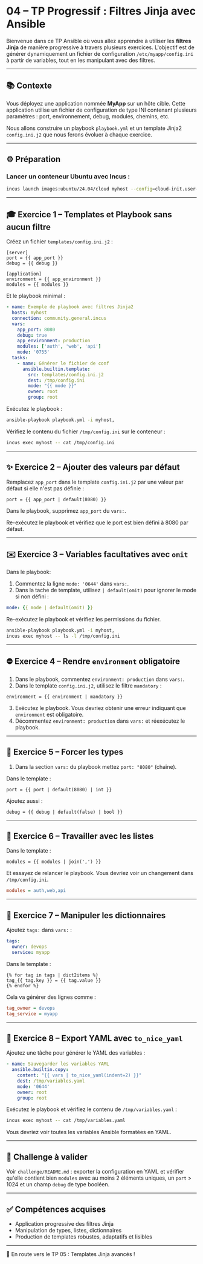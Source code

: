 # 04 – TP Progressif : Filtres Jinja avec Ansible

Bienvenue dans ce TP Ansible où vous allez apprendre à utiliser les **filtres
Jinja** de manière progressive à travers plusieurs exercices. L'objectif est de
générer dynamiquement un fichier de configuration `/etc/myapp/config.ini` à
partir de variables, tout en les manipulant avec des filtres.

---

## 📚 Contexte

Vous déployez une application nommée **MyApp** sur un hôte cible. Cette
application utilise un fichier de configuration de type INI contenant plusieurs
paramètres : port, environnement, debug, modules, chemins, etc.

Nous allons construire un playbook `playbook.yml` et un template Jinja2
`config.ini.j2` que nous ferons évoluer à chaque exercice.

---

## ⚙️ Préparation

### Lancer un conteneur Ubuntu avec Incus :

```bash
incus launch images:ubuntu/24.04/cloud myhost --config=cloud-init.user-data="$(cat ../cloud-config.yaml)"
```

---

## 🎓 Exercice 1 – Templates et Playbook sans aucun filtre

Créez un fichier `templates/config.ini.j2` :

```jinja
[server]
port = {{ app_port }}
debug = {{ debug }}

[application]
environment = {{ app_environment }}
modules = {{ modules }}
```

Et le playbook minimal :

```yaml
- name: Exemple de playbook avec filtres Jinja2
  hosts: myhost
  connection: community.general.incus
  vars:
    app_port: 8080
    debug: true
    app_environment: production
    modules: ['auth', 'web', 'api']
    mode: '0755'
  tasks:
    - name: Générer le fichier de conf
      ansible.builtin.template:
        src: templates/config.ini.j2
        dest: /tmp/config.ini
        mode: "{{ mode }}"
        owner: root
        group: root
```

Exécutez le playbook :

```bash
ansible-playbook playbook.yml -i myhost,
```

Vérifiez le contenu du fichier `/tmp/config.ini` sur le conteneur :

```bash
incus exec myhost -- cat /tmp/config.ini
```

---

## ✨ Exercice 2 – Ajouter des valeurs par défaut

Remplacez `app_port` dans le template `config.ini.j2` par une valeur par défaut
si elle n'est pas définie :

```jinja
port = {{ app_port | default(8080) }}
```

Dans le playbook, supprimez `app_port` du `vars:`.

Re-exécutez le playbook et vérifiez que le port est bien défini à 8080 par
défaut.

---

## ✉️ Exercice 3 – Variables facultatives avec `omit`

Dans le playbook:

1. Commentez la ligne `mode: '0644'` dans `vars:`.
2. Dans la tache de template, utilisez `| default(omit)` pour ignorer le mode si
   non défini :

  ```yaml
  mode: {{ mode | default(omit) }}
  ```

Re-exécutez le playbook et vérifiez les permissions du fichier.

```bash
ansible-playbook playbook.yml -i myhost,
incus exec myhost -- ls -l /tmp/config.ini
```

---

## ⛔️ Exercice 4 – Rendre `environment` obligatoire

1. Dans le playbook, commentez `environment: production` dans `vars:`.
2. Dans le template `config.ini.j2`, utilisez le filtre `mandatory` :

  ```jinja
  environment = {{ environment | mandatory }}
  ```

3. Exécutez le playbook. Vous devriez obtenir une erreur indiquant que `environment`
   est obligatoire.
4. Décommentez `environment: production` dans `vars:` et réexécutez le playbook.

---

## 🔄 Exercice 5 – Forcer les types

1. Dans la section `vars:` du playbook mettez `port: "8080"` (chaîne).

Dans le template :

```jinja
port = {{ port | default(8080) | int }}
```

Ajoutez aussi :

```jinja
debug = {{ debug | default(false) | bool }}
```

---

## 📃 Exercice 6 – Travailler avec les listes

Dans le template :

```jinja
modules = {{ modules | join(',') }}
```

Et essayez de relancer le playbook. Vous devriez voir un changement dans
`/tmp/config.ini`.

```ini
modules = auth,web,api
```

---

## 🔑 Exercice 7 – Manipuler les dictionnaires

Ajoutez `tags:` dans `vars:` :

```yaml
tags:
  owner: devops
  service: myapp
```

Dans le template :

```jinja
{% for tag in tags | dict2items %}
tag_{{ tag.key }} = {{ tag.value }}
{% endfor %}
```

Cela va générer des lignes comme :

```ini
tag_owner = devops
tag_service = myapp
```

---

## 🔢 Exercice 8 – Export YAML avec `to_nice_yaml`

Ajoutez une tâche pour générer le YAML des variables :

```yaml
- name: Sauvegarder les variables YAML
  ansible.builtin.copy:
    content: "{{ vars | to_nice_yaml(indent=2) }}"
    dest: /tmp/variables.yaml
    mode: '0644'
    owner: root
    group: root
```

Exécutez le playbook et vérifiez le contenu de `/tmp/variables.yaml` :

```bash
incus exec myhost -- cat /tmp/variables.yaml
```

Vous devriez voir toutes les variables Ansible formatées en YAML.

---

## 🧪 Challenge à valider

Voir `challenge/README.md` : exporter la configuration en YAML et vérifier
qu'elle contient bien `modules` avec au moins 2 éléments uniques, un `port` >
1024 et un champ `debug` de type booléen.

---

## ✅ Compétences acquises

* Application progressive des filtres Jinja
* Manipulation de types, listes, dictionnaires
* Production de templates robustes, adaptatifs et lisibles

---

🚀 En route vers le TP 05 : Templates Jinja avancés !
